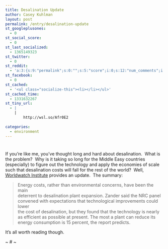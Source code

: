 ```yaml
---
title: Desalination Update
author: Casey Kuhlman
layout: post
permalink: /entry/desalination-update
st_googleplusones:
  - 0
st_social_score:
  - 0
st_last_socialized:
  - 1365149323
st_twitter:
  - 0
st_reddit:
  - 'a:3:{s:9:"permalink";s:0:"";s:5:"score";i:0;s:12:"num_comments";i:0;}'
st_facebook:
  - 0
st_cached:
  - '<ul class="socialize-this"><li></li></ul>'
st_cached_time:
  - 1331632267
st_tiny_url:
  - |
    |
        http://wsl.so/Afr0E2
        
categories:
  - environment
---
```

# 

If you’re like me, you’ve thought long and hard about desalination.  What is the problem?  Why is it taking so long for the Middle Easy countries (especially) to figure out the technology and apply the economies of scale such that desalination costs will fall for the rest of the world?  Well, [Worldwatch Institute][1] provides an update.  The summary: 

 [1]: http://www.worldwatch.org/node/5720 "Desalination Raises Environmental, Cost Concerns | Worldwatch Institute"

> Energy costs, rather than environmental concerns, have been the main  
> deterrent to desalination plant expansion. Zander said the NRC panel  
> convened with expectations that technological improvements could lower  
> the cost of desalination, but they found that the technology is nearly  
> as efficient as possible at present. The most a plant can reduce its  
> energy consumption is 15 percent, the report predicts.

It’s all worth reading though.

~ # ~